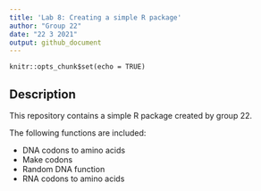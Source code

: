 ```yaml
---
title: 'Lab 8: Creating a simple R package'
author: "Group 22"
date: "22 3 2021"
output: github_document
---
```


```{r setup, include=FALSE}
knitr::opts_chunk$set(echo = TRUE)
```

## Description
This repository contains a simple R package created by group 22.

The following functions are included:    
* DNA codons to amino acids  
* Make codons  
* Random DNA function  
* RNA codons to amino acids    
